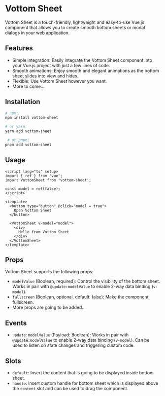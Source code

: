 # Vottom Sheet

Vottom Sheet is a touch-friendly, lightweight and easy-to-use Vue.js component
that allows you to create smooth bottom sheets or modal dialogs in your web
application.

## Features

- Simple integration: Easily integrate the Vottom Sheet component into your Vue.js project with just a few lines of code.
- Smooth animations: Enjoy smooth and elegant animations as the bottom sheet slides into view and hides.
- Flexible: Use Vottom Sheet however you want.
- More to come...

## Installation

```bash copy
# npm:
npm install vottom-sheet
```
```bash copy
# or yarn:
yarn add vottom-sheet
```

```bash copy
 # or pnpm:
pnpm add vottom-sheet
```

## Usage

```vue copy
<script lang="ts" setup>
import { ref } from 'vue';
import VottomSheet from 'vottom-sheet';

const model = ref(false);
</script>

<template>
  <button type="button" @click="model = true">
    Open Vottom Sheet
  </button>

  <VottomSheet v-model="model">
    <div>
      Hello from Vottom Sheet
    </div>
  </VottomSheet>
</template>
```

## Props

Vottom Sheet supports the following props:

- `modelValue` (Boolean, required): Control the visibility of the bottom sheet. Works in pair with `@update:modelValue` to enable 2-way data binding (`v-model`).
- `fullscreen` (Boolean, optional, default: false): Make the component fullscreen.
- More props are going to be added...

## Events

- `update:modelValue` (Payload: Boolean): Works in pair with `@update:modelValue` to enable 2-way data binding (`v-model`). Can be used to listen on state changes and triggering custom code.

## Slots
- `default`: Insert the content that is going to be displayed inside bottom sheet.
- `handle`: Insert custom handle for bottom sheet which is displayed above the `content` slot and can be used to drag the component.

